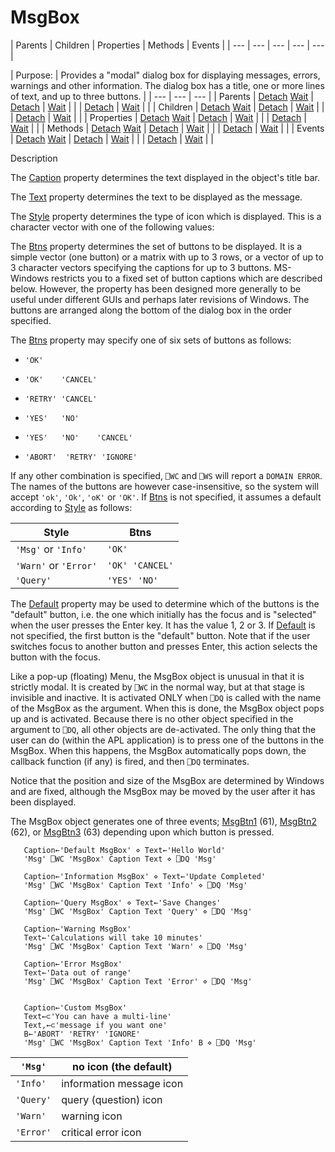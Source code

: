




<h1 class="heading"><span class="name">MsgBox</span></h1>
| Parents | Children | Properties | Methods | Events |
| --- | --- | --- | --- | ---  |

| Purpose: | Provides a "modal" dialog box for displaying messages, errors, warnings and other information. The dialog box has a title, one or more lines of text, and up to three buttons. |
| --- | --- | ---  |
| Parents | [Detach](./detach.md) [Wait](./wait.md) | [Detach](./detach.md) | [Wait](./wait.md) |  |
| [Detach](./detach.md) | [Wait](./wait.md) |  |
| Children | [Detach](./detach.md) [Wait](./wait.md) | [Detach](./detach.md) | [Wait](./wait.md) |  |
| [Detach](./detach.md) | [Wait](./wait.md) |  |
| Properties | [Detach](./detach.md) [Wait](./wait.md) | [Detach](./detach.md) | [Wait](./wait.md) |  |
| [Detach](./detach.md) | [Wait](./wait.md) |  |
| Methods | [Detach](./detach.md) [Wait](./wait.md) | [Detach](./detach.md) | [Wait](./wait.md) |  |
| [Detach](./detach.md) | [Wait](./wait.md) |  |
| Events | [Detach](./detach.md) [Wait](./wait.md) | [Detach](./detach.md) | [Wait](./wait.md) |  |
| [Detach](./detach.md) | [Wait](./wait.md) |  |


Description


The [Caption](./caption.md) property determines the text displayed in the object's title bar.



The [Text](./text.md) property determines the text to be displayed as the message.


The [Style](./style.md) property determines the type of icon which is displayed. This is a character vector with one of the following values:


The [Btns](./btns.md) property determines the set of buttons to be displayed. It is a simple vector (one button) or a matrix with up to 3 rows, or a vector of up to 3 character vectors specifying the captions for up to 3 buttons. MS-Windows restricts you to a fixed set of button captions which are described below. However, the property has been designed more generally to be useful under different GUIs and perhaps later revisions of Windows. The buttons are arranged along the bottom of the dialog box in the order specified.


The [Btns](./btns.md) property may specify one of six sets of buttons as follows:

- `'OK'`

- `'OK'    'CANCEL'`

- `'RETRY' 'CANCEL'`

- `'YES'   'NO'`

- `'YES'   'NO'    'CANCEL'`

- `'ABORT'  'RETRY' 'IGNORE'`


If any other combination is specified, `⎕WC` and `⎕WS` will report a `DOMAIN ERROR`. The names of the buttons are however case-insensitive, so the system will accept `'ok'`, `'Ok'`, `'oK'` or `'OK'`. If [Btns](./btns.md) is not specified, it assumes a default according to [Style](./style.md) as follows:

| Style | Btns |
| --- | ---  |
| `'Msg'` or `'Info'` | `'OK'` |
| `'Warn'` or `'Error'` | `'OK' 'CANCEL'` |
| `'Query'` | `'YES' 'NO'` |


The [Default](./default.md) property may be used to determine which of the buttons is the "default" button, i.e. the one which initially has the focus and is "selected" when the user presses the Enter key. It has the value 1, 2 or 3. If [Default](./default.md) is not specified, the first button is the "default" button. Note that if the user switches focus to another button and presses Enter, this action selects the button with the focus.


Like a pop-up (floating) Menu, the MsgBox object is unusual in that it is strictly modal. It is created by `⎕WC` in the normal way, but at that stage is invisible and inactive. It is activated ONLY when `⎕DQ` is called with the name of the MsgBox as the argument. When this is done, the MsgBox object pops up and is activated. Because there is no other object specified in the argument to `⎕DQ`, all other objects are de-activated. The only thing that the user can do (within the APL application) is to press one of the buttons in the MsgBox. When this happens, the MsgBox automatically pops down, the callback function (if any) is fired, and then `⎕DQ` terminates.


Notice that the position and size of the MsgBox are determined by Windows and are fixed, although the MsgBox may be moved by the user after it has been displayed.


The MsgBox object generates one of three events; [MsgBtn1](./msgbtn1.md) (61), [MsgBtn2](./msgbtn2.md) (62), or [MsgBtn3](./msgbtn3.md) (63) depending upon which button is pressed.
```apl
   Caption←'Default MsgBox' ⋄ Text←'Hello World'
   'Msg' ⎕WC 'MsgBox' Caption Text ⋄ ⎕DQ 'Msg'
      
   Caption←'Information MsgBox' ⋄ Text←'Update Completed'
   'Msg' ⎕WC 'MsgBox' Caption Text 'Info' ⋄ ⎕DQ 'Msg'
      
   Caption←'Query MsgBox' ⋄ Text←'Save Changes'
   'Msg' ⎕WC 'MsgBox' Caption Text 'Query' ⋄ ⎕DQ 'Msg'
      
   Caption←'Warning MsgBox'
   Text←'Calculations will take 10 minutes'
   'Msg' ⎕WC 'MsgBox' Caption Text 'Warn' ⋄ ⎕DQ 'Msg'
      
   Caption←'Error MsgBox'
   Text←'Data out of range'
   'Msg' ⎕WC 'MsgBox' Caption Text 'Error' ⋄ ⎕DQ 'Msg'


   Caption←'Custom MsgBox'
   Text←⊂'You can have a multi-line'
   Text,←⊂'message if you want one'
   B←'ABORT' 'RETRY' 'IGNORE'
   'Msg' ⎕WC 'MsgBox' Caption Text 'Info' B ⋄ ⎕DQ 'Msg'
```

| `'Msg'` | no icon (the default) |
| --- | ---  |
| `'Info'` | information message icon |
| `'Query'` | query (question) icon |
| `'Warn'` | warning icon |
| `'Error'` | critical error icon |


